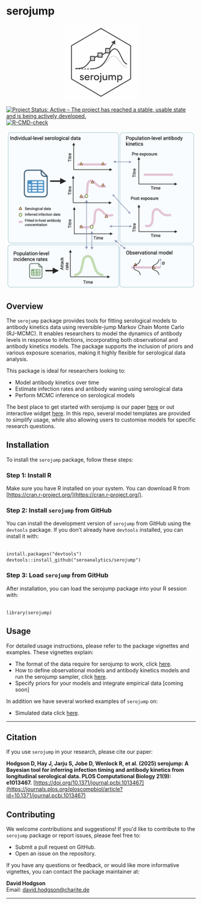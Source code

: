 # serojump

<div align="center">
  <img src="https://raw.githubusercontent.com/seroanalytics/serojump/main/serojump_hex.png" alt="serojump hex logo" width="200"/>
</div>

[![Project Status: Active – The project has reached a stable, usable state and is being actively developed.](https://www.repostatus.org/badges/latest/active.svg)](https://www.repostatus.org/#active)
[![R-CMD-check](https://github.com/seroanalytics/serojump/actions/workflows/R-CMD-check.yaml/badge.svg)](https://github.com/seroanalytics/serojump/actions/workflows/R-CMD-check.yaml)


![Schematic of the methods behind the `serojump` package](./man/figures/schematic_A.png)

## Overview

The `serojump` package provides tools for fitting serological models to antibody kinetics data using reversible-jump Markov Chain Monte Carlo (RJ-MCMC). It enables researchers to model the dynamics of antibody levels in response to infections, incorporating both observational and antibody kinetics models. The package supports the inclusion of priors and various exposure scenarios, making it highly flexible for serological data analysis.

This package is ideal for researchers looking to:

- Model antibody kinetics over time
- Estimate infection rates and antibody waning using serological data
- Perform MCMC inference on serological models

The best place to get started with serojump is our paper [here](https://journals.plos.org/ploscompbiol/article?id=10.1371/journal.pcbi.1013467) or out interactive widget [here]([ser](https://seroanalytics.org/serojump-widget/)). In this repo, several model templates are provided to simplify usage, while also allowing users to customise models for specific research questions.

## Installation

To install the `serojump` package, follow these steps:

### Step 1: Install R

Make sure you have R installed on your system. You can download R from [https://cran.r-project.org/](https://cran.r-project.org/).

### Step 2: Install `serojump` from GitHub

You can install the development version of `serojump` from GitHub using the `devtools` package. If you don't already have `devtools` installed, you can install it with:


```

install.packages("devtools")
devtools::install_github("seroanalytics/serojump")

```

### Step 3: Load `serojump` from GitHub
After installation, you can load the serojump package into your R session with:


```

library(serojump)

```


## Usage

For detailed usage instructions, please refer to the package vignettes and examples. These vignettes explain:

- The format of the data require for serojump to work, click [here](https://seroanalytics.org/serojump/articles/data_format.html).
- How to define observational models and antibody kinetics models and run the serojump sampler, click [here](https://seroanalytics.org/serojump/articles/model_define.html).
- Specify priors for your models and integrate empirical data [coming soon]

In addition we have several worked examples of `serojump` on:
- Simulated data click [here](https://seroanalytics.org/serojump/articles/sim_recovery.html).

---

## Citation

If you use `serojump` in your research, please cite our paper:

**Hodgson D, Hay J, Jarju S, Jobe D, Wenlock R, et al. (2025) serojump: A Bayesian tool for inferring infection timing and antibody kinetics from longitudinal serological data. PLOS Computational Biology 21(9): e1013467.** [https://doi.org/10.1371/journal.pcbi.1013467](https://journals.plos.org/ploscompbiol/article?id=10.1371/journal.pcbi.1013467)

## Contributing

We welcome contributions and suggestions! If you'd like to contribute to the `serojump` package or report issues, please feel free to:

- Submit a pull request on GitHub.
- Open an issue on the repository.

If you have any questions or feedback, or would like more informative vignettes, you can contact the package maintainer at:

**David Hodgson**  
Email: [david.hodgson@charite.de](mailto:david.hodgson@charite.de)

---
